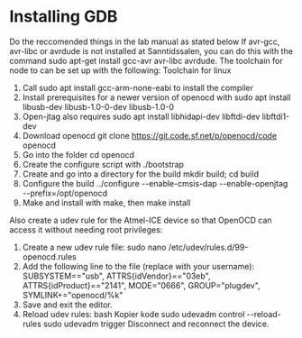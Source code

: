 # Installing GDB
Do the reccomended things in the lab manual as stated below
If avr-gcc, avr-libc or avrdude is not installed at Sanntidssalen, you can do this with the
command sudo apt-get install gcc-avr avr-libc avrdude. The toolchain for node to can
be set up with the following: Toolchain for linux
1. Call sudo apt install gcc-arm-none-eabi to install the compiler
2. Install prerequisites for a newer version of openocd with sudo apt install libusb-dev libusb-1.0-0-dev libusb-1.0-0
3. Open-jtag also requires sudo apt install libhidapi-dev libftdi-dev libftdi1-dev
4. Download openocd git clone https://git.code.sf.net/p/openocd/code openocd
5. Go into the folder cd openocd
6. Create the configure script with ./bootstrap
7. Create and go into a directory for the build mkdir build; cd build
8. Configure the build ../configure --enable-cmsis-dap --enable-openjtag --prefix=/opt/openocd
9. Make and install with make, then make install

Also create a udev rule for the Atmel-ICE device so that OpenOCD can access it without needing root privileges:
1. Create a new udev rule file:
sudo nano /etc/udev/rules.d/99-openocd.rules
2. Add the following line to the file (replace <user> with your username):
SUBSYSTEM=="usb", ATTRS{idVendor}=="03eb", ATTRS{idProduct}=="2141", MODE="0666", GROUP="plugdev", SYMLINK+="openocd/%k"
3. Save and exit the editor.
4. Reload udev rules:
bash
Kopier kode
sudo udevadm control --reload-rules
sudo udevadm trigger
Disconnect and reconnect the device.
